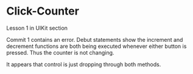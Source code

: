 # Click-Counter
Lesson 1 in UIKit section

Commit 1 contains an error. Debut statements show the increment and decrement functions are both being
executed whenever either button is pressed. Thus the counter is not changing.

It appears that control is just dropping through both methods.
